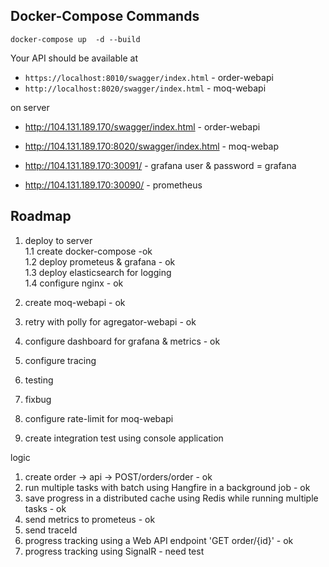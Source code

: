
## Docker-Compose Commands

```
docker-compose up  -d --build

```


Your API should be available at
- `https://localhost:8010/swagger/index.html` - order-webapi
- `http://localhost:8020/swagger/index.html` - moq-webapi

on server
- http://104.131.189.170/swagger/index.html - order-webapi
- http://104.131.189.170:8020/swagger/index.html - moq-webap

- http://104.131.189.170:30091/  - grafana  user & password = grafana
- http://104.131.189.170:30090/ - prometheus

## Roadmap
 

1. deploy to server <br />
1.1 create docker-compose -ok <br />
1.2 deploy prometeus & grafana - ok <br />
1.3 deploy elasticsearch for logging <br />
1.4 configure nginx - ok <br />

2. create moq-webapi - ok <br />
3. retry with polly for agregator-webapi - ok <br />
4. configure dashboard for grafana & metrics - ok <br />
5. configure tracing  <br />
6. testing <br />
7. fixbug <br />
8. configure rate-limit for moq-webapi <br />
9. create integration test  using console application <br />

logic <br /> 
1. create order -> api -> POST/orders/order - ok <br />
2. run multiple tasks with batch using Hangfire in a background job - ok <br />
3. save progress in a distributed cache using Redis while running multiple tasks - ok  <br />
4. send metrics to prometeus - ok <br />
5. send traceId <br />
6. progress tracking using a Web API endpoint 'GET order/{id}' - ok  <br />
7. progress tracking using SignalR - need test <br />
